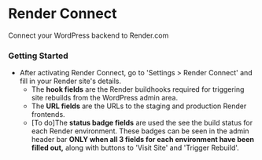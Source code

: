 # Render Connect

Connect your WordPress backend to Render.com

### Getting Started

- After activating Render Connect, go to 'Settings > Render Connect' and fill in your Render site's details.
  - The **hook fields** are the Render buildhooks required for triggering site rebuilds from the WordPress admin area.
  - The **URL fields** are the URLs to the staging and production Render frontends.
  - [To do]The **status badge fields** are used the see the build status for each Render environment. These badges can be seen in the admin header bar **ONLY when all 3 fields for each environment have been filled out,** along with buttons to 'Visit Site' and 'Trigger Rebuild'.
